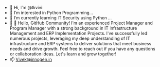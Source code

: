 - 👋 Hi, I’m @tkvivi
- 👀 I’m interested in Python Programming...
- 🌱 I’m currently learning IT Security using Python ...
- 💞 👋 Hello, GitHub Community!
I'm an experienced Project Manager and Program Manager with a strong background in IT Infrastructure Management and ERP Implementation Projects. I've successfully led numerous projects, leveraging my deep understanding of IT infrastructure and ERP systems to deliver solutions that meet business needs and drive growth.
Feel free to reach out if you have any questions or collaboration ideas. Let's learn and grow together! 
- 📫 Vivek@innogen.in 

<!---
tkvivi/tkvivi is a ✨ special ✨ repository because its `README.md` (this file) appears on your GitHub profile.
You can click the Preview link to take a look at your changes.
--->
